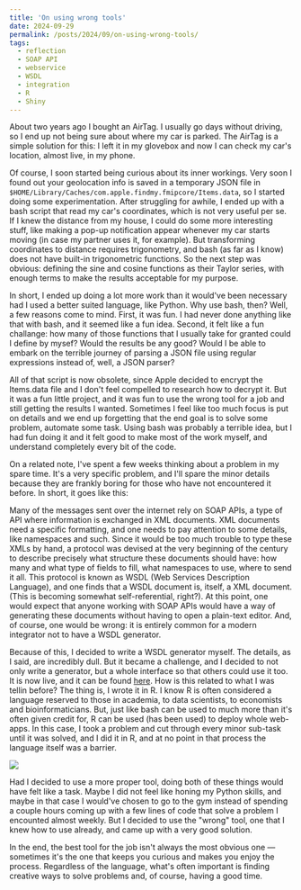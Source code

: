 ```yaml
---
title: 'On using wrong tools'
date: 2024-09-29
permalink: /posts/2024/09/on-using-wrong-tools/
tags:
  - reflection
  - SOAP API
  - webservice
  - WSDL
  - integration
  - R
  - Shiny
---
```


About two years ago I bought an AirTag. I usually go days without driving, so I end up not being sure about where my car is parked. The AirTag is a simple solution for this: I left it in my glovebox and now I can check my car's location, almost live, in my phone.

Of course, I soon started being curious about its inner workings. Very soon I found out your geolocation info is saved in a temporary JSON file in `$HOME/Library/Caches/com.apple.findmy.fmipcore/Items.data`, so I started doing some experimentation. After struggling for awhile, I ended up with a bash script that read my car's coordinates, which is not very useful per se. If I knew the distance from my house, I could do some more interesting stuff, like making a pop-up notification appear whenever my car starts moving (in case my partner uses it, for example). But transforming coordinates to distance requires trigonometry, and bash (as far as I know) does not have built-in trigonometric functions. So the next step was obvious: defining the sine and cosine functions as their Taylor series, with enough terms to make the results acceptable for my purpose.

In short, I ended up doing a lot more work than it would've been necessary had I used a better suited language, like Python. Why use bash, then? Well, a few reasons come to mind. First, it was fun. I had never done anything like that with bash, and it seemed like a fun idea. Second, it felt like a fun challange: how many of those functions that I usually take for granted could I define by mysef? Would the results be any good? Would I be able to embark on the terrible journey of parsing a JSON file using regular expressions instead of, well, a JSON parser?

All of that script is now obsolete, since Apple decided to encrypt the Items.data file and I don't feel compelled to research how to decrypt it. But it was a fun little project, and it was fun to use the wrong tool for a job and still getting the results I wanted. Sometimes I feel like too much focus is put on details and we end up forgetting that the end goal is to solve some problem, automate some task. Using bash was probably a terrible idea, but I had fun doing it and it felt good to make most of the work myself, and understand completely every bit of the code.

On a related note, I've spent a few weeks thinking about a problem in my spare time. It's a very specific problem, and I'll spare the minor details because they are frankly boring for those who have not encountered it before. In short, it goes like this:

Many of the messages sent over the internet rely on SOAP APIs, a type of API where information is exchanged in XML documents. XML documents need a specific formatting, and one needs to pay attention to some details, like namespaces and such. Since it would be too much trouble to type these XMLs by hand, a protocol was devised at the very beginning of the century to describe precisely what structure these documents should have: how many and what type of fields to fill, what namespaces to use, where to send it all. This protocol is known as WSDL (Web Services Description Language), and one finds that a WSDL document is, itself, a XML document. (This is becoming somewhat self-referential, right?). At this point, one would expect that anyone working with SOAP APIs would have a way of generating these documents without having to open a plain-text editor. And, of course, one would be wrong: it is entirely common for a modern integrator not to have a WSDL generator. 

Because of this, I decided to write a WSDL generator myself. The details, as I said, are incredibly dull. But it became a challenge, and I decided to not only write a generator, but a whole interface so that others could use it too. It is now live, and it can be found [here](https://malmriv.shinyapps.io/WSDLGenerator/). How is this related to what I was tellin before? The thing is, I wrote it in R. I know R is often considered a language reserved to those in academia, to data scientists, to economists and bioinformaticians. But, just like bash can be used to much more than it's often given credit for, R can be used (has been used) to deploy whole web-apps. In this case, I took a problem and cut through every minor sub-task until it was solved, and I did it in R, and at no point in that process the language itself was a barrier.

![](https://github.com/malmriv/malmriv.github.io/blob/master/_posts/images/wsdl-generator.png?raw=true)

Had I decided to use a more proper tool, doing both of these things would have felt like a task. Maybe I did not feel like honing my Python skills, and maybe in that case I would've chosen to go to the gym instead of spending a couple hours coming up with a few lines of code that solve a problem I encounted almost weekly. But I decided to use the "wrong" tool, one that I knew how to use already, and came up with a very good solution.

In the end, the best tool for the job isn't always the most obvious one —sometimes it's the one that keeps you curious and makes you enjoy the process.  Regardless of the language, what's often important is finding creative ways to solve problems and, of course, having a good time.
